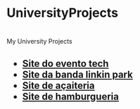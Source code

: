# UniversityProjects <h1>

My University Projects <h2>

* [Site do evento tech](https://trickb0y.github.io/UniversityProjects/PaginaDeEventoDeTecnologia/)
* [Site da banda linkin park](https://trickb0y.github.io/UniversityProjects/PaginaDeBanda/)
* [Site de açaiteria](https://trickb0y.github.io/UniversityProjects/PaginaDaA%C3%A7aiteria/)
* [Site de hamburgueria](https://trickb0y.github.io/UniversityProjects/PaginaDeHamburgueria/)
